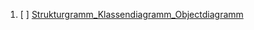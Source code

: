 1. [ ] [Strukturgramm_Klassendiagramm_Objectdiagramm](Strukturgramm_Klassendiagramm_Objectdiagramm.md)